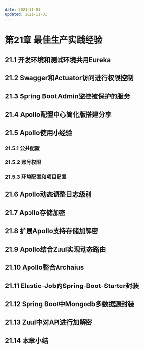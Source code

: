 ```yaml
---
date: 2021-11-01
updated: 2021-11-01
---
```


# 第21章 最佳生产实践经验

## 21.1 开发环境和测试环境共用Eureka

## 21.2 Swagger和Actuator访问进行权限控制

## 21.3 Spring Boot Admin监控被保护的服务

## 21.4 Apollo配置中心简化版搭建分享

## 21.5 Apollo使用小经验

### 21.5.1 公共配置

### 21.5.2 账号权限

### 21.5.3 环境配置和项目配置

## 21.6 Apollo动态调整日志级别

## 21.7 Apollo存储加密

## 21.8 扩展Apollo支持存储加解密

## 21.9 Apollo结合Zuul实现动态路由

## 21.10 Apollo整合Archaius

## 21.11 Elastic-Job的Spring-Boot-Starter封装

## 21.12 Spring Boot中Mongodb多数据源封装

## 21.13 Zuul中对API进行加解密

## 21.14 本章小结
